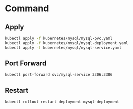# Command

## Apply

```bash
kubectl apply -f kubernetes/mysql/mysql-pvc.yaml
kubectl apply -f kubernetes/mysql/mysql-deployment.yaml
kubectl apply -f kubernetes/mysql/mysql-service.yaml
```

## Port Forward

```bash
kubectl port-forward svc/mysql-service 3306:3306
```

## Restart

```bash
kubectl rollout restart deployment mysql-deployment
```
